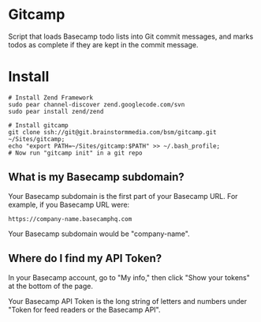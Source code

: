 # Gitcamp #

Script that loads Basecamp todo lists into Git commit messages, and marks todos as complete if they are kept in the commit message.


# Install #
	
	# Install Zend Framework
	sudo pear channel-discover zend.googlecode.com/svn
	sudo pear install zend/zend
	
	# Install gitcamp
    git clone ssh://git@git.brainstormmedia.com/bsm/gitcamp.git ~/Sites/gitcamp;
    echo "export PATH=~/Sites/gitcamp:$PATH" >> ~/.bash_profile;
    # Now run "gitcamp init" in a git repo


## What is my Basecamp subdomain?

Your Basecamp subdomain is the first part of your Basecamp URL.
For example, if you Basecamp URL were:

    https://company-name.basecamphq.com

Your Basecamp subdomain would be "company-name".


## Where do I find my API Token?

In your Basecamp account, go to "My info," then click 
"Show your tokens" at the bottom of the page.

Your Basecamp API Token is the long string of letters and
numbers under "Token for feed readers or the Basecamp API".

